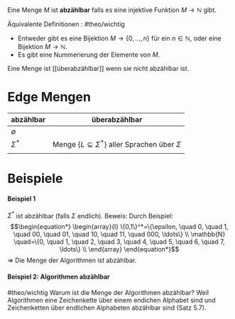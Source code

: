 Eine Menge $M$ ist **abzählbar** falls es eine injektive Funktion $M \rightarrow \mathbb{N}$ gibt.

Äquivalente Definitionen : #theo/wichtig 
- Entweder gibt es eine Bijektion $M \rightarrow\{0, \ldots, n\}$ für ein $n \in \mathbb{N}$, oder eine Bijektion $M \rightarrow \mathbb{N}$.
- Es gibt eine Nummerierung der Elemente von $M$.

Eine Menge ist [[überabzählbar]] wenn sie nicht abzählbar ist.

# Edge Mengen
| abzählbar   | überabzählbar                                                            |
| ----------- | ------------------------------------------------------------------------ |
| $\emptyset$ |                                                                          |
| $\Sigma^*$  | Menge $\left\{L \subseteq \Sigma^*\right\}$ aller Sprachen über $\Sigma$ |
|             |                                                                          |


# Beispiele
#### Beispiel 1
$\Sigma^*$ ist abzählbar (falls $\Sigma$ endlich).
	Beweis:
	Durch Beispiel:
	$$\begin{equation*}
	\begin{array}{l}
	\{0,1\}^*=\{\epsilon, \quad 0, \quad 1, \quad 00, \quad 01, \quad 10, \quad 11, \quad 000, \ldots\} \\
	\mathbb{N} \quad=\{0, \quad 1, \quad 2, \quad 3, \quad 4, \quad 5, \quad 6, \quad 7, \ldots\} \\
	\end{array}
	\end{equation*}$$
	$\Longrightarrow$ Die Menge der Algorithmen ist abzählbar.

#### Beispiel 2: Algorithmen abzählbar
#theo/wichtig 
Warum ist die Menge der Algorithmen abzählbar?
	Weil Algorithmen eine Zeichenkette über einem endichen Alphabet sind und Zeichenketten über endlichen Alphabeten abzählbar sind (Satz 5.7).

